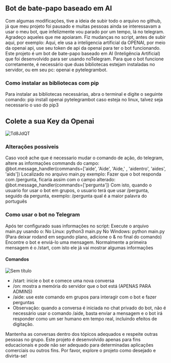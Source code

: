 ## Bot de bate-papo baseado em AI 
Com algumas modificações, tive a ideia de subir todo o arquivo no github, já que meu projeto foi pausado e muitas pessoas ainda se interessavam a usar o meu bot, que infelizmente vou parado por um tempo, lá no telegram. Agradeço aqueles que me apoiaram.
Fiz mudanças no script, antes de subir aqui, por exemplo: Aqui, ele usa a inteligencia artificial da OPENAI, por meio da openai api, use seu token de api da openai para ter o bot funcionando.
Este projeto é um bot de bate-papo baseado em AI (Inteligência Artificial) que foi desenvolvido para ser usando noTelegram. Para que o bot funcione corretamente, é necessário que duas bibliotecas estejam instaladas no servidor, ou em seu pc: openai e pytelegrambot.

### Como instalar as bibliotecas com pip

Para instalar as bibliotecas necessárias, abra o terminal e digite o seguinte comando:
pip install openai pytelegrambot
caso esteja no linux, talvez seja necessario o uso do pip3

## Colete a sua Key da Openai
![Td8JdQT](https://user-images.githubusercontent.com/70298185/236633707-ec3dc77d-6dfa-4d76-b63f-1d99837804f6.png)

### Alterações possiveis
Caso você ache que é necessario mudar o comando de ação, do telegram, altere as informações commands do campo: 
@bot.message_handler(commands=['aide', 'Aide', 'Aide,' , 'aidentro', 'aides', 'aids'])
Localizado no arquivo main.py
exemplo: Fazer que o bot responda com /pergunta, ficaria assim com o campo alterado: 
@bot.message_handler(commands=['pergunta'])
Com isto, quando o usuario for usar o bot em grupos, o usuario terá que usar /pergunta, seguido da pergunta, exemplo:
/pergunta qual é a maior palavra do português



### Como usar o bot no Telegram
Após ter configurado suas informações no script: Execute o arquivo main.py usando o:
No Linux: python3 main.py
No Windows: python main.py
(Para deixar rodand em segundo plano, adicione o & no final do comando)
Encontre o bot e enviá-lo uma mensagem. Normalmente a primeira mensagem é o /start, com isto ele já vai mostrar algumas informações


#### Comandos 
![Sem título](https://user-images.githubusercontent.com/70298185/236633918-15431d10-380a-427d-86fe-f31afe2e1247.png)

- /start: inicie o bot e comece uma nova conversa
- /on: mostra a memória do servidor que o bot está (APENAS PARA ADMINS)
- /aide: use este comando em grupos para interagir com o bot e fazer perguntas
- Observação: quando a conversa é iniciada no chat privado do bot, não é necessário usar o comando /aide, basta enviar a mensagem e o bot irá responder como um ser humano em tempo real, incluindo efeitos de digitação.

Mantenha as conversas dentro dos tópicos adequados e respeite outras pessoas no grupo. Este projeto é desenvolvido apenas para fins educacionais e pode não ser adequado para determinadas aplicações comerciais ou outros fins. Por favor, explore o projeto como desejado e divirta-se! 
